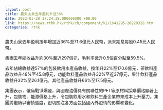 ```yaml
---
layout: post
title: 農夫山泉去年盈利升近36%
date: 2022-03-28 17:24:38.000000000 +08:00
link: https://news.rthk.hk/rthk/ch/component/k2/1641295-20220328.htm
categories: rthk
---
```


農夫山泉去年盈利按年增加近36%至71.6億元人民幣，派末期息每股0.45元人民幣。

集團去年總收益升約30%至近297億元，毛利率微升0.5個百分點至59.5%。

去年佔總收益達57%的包裝飲用水產品收益，按年升22%至170.6億元，茶飲料產品收益升48%至45.8億元，功能飲料產品收益升32%至近37億元，果汁飲料產品收益升32%至26.1億元，其他產品收益升66%至17.5億元。

集團表示，俄烏戰爭爆發，與國際油價具有關聯性的PET等原材料採購價格顯著上升，包裝物、能源價格上升，令包裝飲用水和飲料生產企業帶來成本上升壓力。集團將繼續以審慎態度，密切關注各方面包括國內外疫情的影響和變化。
